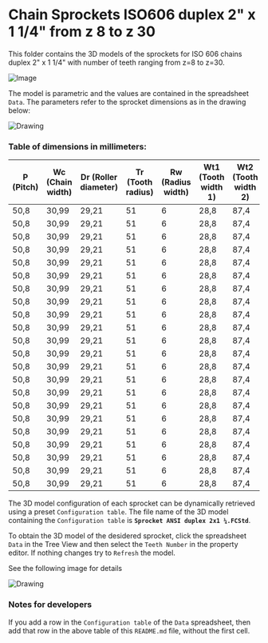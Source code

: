 # Chain Sprockets ISO606 duplex 2" x 1 1/4" from z 8 to z 30

This folder contains the 3D models of the sprockets for ISO 606 chains duplex 2" x 1 1/4" with number of teeth ranging from z=8 to z=30.

![Image](screenshot.png "Sprocket Duplex")

The model is parametric and the values are contained in the spreadsheet `Data`.
The parameters refer to the sprocket dimensions as in the drawing below:

![Drawing](drawing.png "Drawing")

### Table of dimensions in millimeters:

P (Pitch)|Wc (Chain width)|Dr (Roller diameter)|Tr (Tooth radius)|Rw (Radius width)|Wt1 (Tooth width 1)|Wt2 (Tooth width 2)|z (Number of teeth)|De (External Diameter)|Dp (pitch diameter)|d (Hub diameter)|D (Hole diameter)|H (Total height)
---|---|---|---|---|---|---|---|---|---|---|---|---
50,8|30,99|29,21|51|6|28,8|87,4|8|153|132,69|82|30|120
50,8|30,99|29,21|51|6|28,8|87,4|9|169|148,54|88|30|120
50,8|30,99|29,21|51|6|28,8|87,4|10|185|164,44|104|30|120
50,8|30,99|29,21|51|6|28,8|87,4|11|200,8|180,34|120|30|120
50,8|30,99|29,21|51|6|28,8|87,4|12|216,8|196,29|133|30|120
50,8|30,99|29,21|51|6|28,8|87,4|13|232,8|212,29|145|30|120
50,8|30,99|29,21|51|6|28,8|87,4|14|248,8|228,29|145|30|120
50,8|30,99|29,21|51|6|28,8|87,4|15|264,8|244,3|160|30|120
50,8|30,99|29,21|51|6|28,8|87,4|16|280,9|260,4|160|30|120
50,8|30,99|29,21|51|6|28,8|87,4|17|296,9|276,4|180|30|120
50,8|30,99|29,21|51|6|28,8|87,4|18|313|292,55|180|30|120
50,8|30,99|29,21|51|6|28,8|87,4|19|329,1|308,66|200|30|120
50,8|30,99|29,21|51|6|28,8|87,4|20|345,2|324,71|200|30|120
50,8|30,99|29,21|51|6|28,8|87,4|21|361,3|340,82|200|30|120
50,8|30,99|29,21|51|6|28,8|87,4|22|377,5|356,98|200|30|120
50,8|30,99|29,21|51|6|28,8|87,4|23|393,6|373,08|200|30|120
50,8|30,99|29,21|51|6|28,8|87,4|24|409,7|389,18|200|30|120
50,8|30,99|29,21|51|6|28,8|87,4|25|425,8|405,33|200|30|120
50,8|30,99|29,21|51|6|28,8|87,4|26|441,9|421,44|200|30|120
50,8|30,99|29,21|51|6|28,8|87,4|27|458,1|437,59|200|30|120
50,8|30,99|29,21|51|6|28,8|87,4|28|474,2|453,69|200|30|120
50,8|30,99|29,21|51|6|28,8|87,4|30|506,5|486|200|30|120

The 3D model configuration of each sprocket can be dynamically retrieved using a preset `Configuration table`.
The file name of the 3D model containing the `Configuration table` is **`Sprocket ANSI duplex 2x1 ¼.FCStd`**.

To obtain the 3D model of the desidered sprocket, click the spreadsheet `Data` in the Tree View and then select the `Teeth Number` in the property editor. If nothing changes try to `Refresh` the model.

See the following image for details

![Drawing](https://github.com/FreeCAD/FreeCAD-library/raw/master/Mechanical%20Parts/Chains/Plate%20Wheel/ISO%20606/Simplex%201%20½%20x%201/configuration.png)

### Notes for developers
If you add a row in the `Configuration table` of the `Data` spreadsheet, then add that row in the above table of this `README.md` file, without the first cell.

